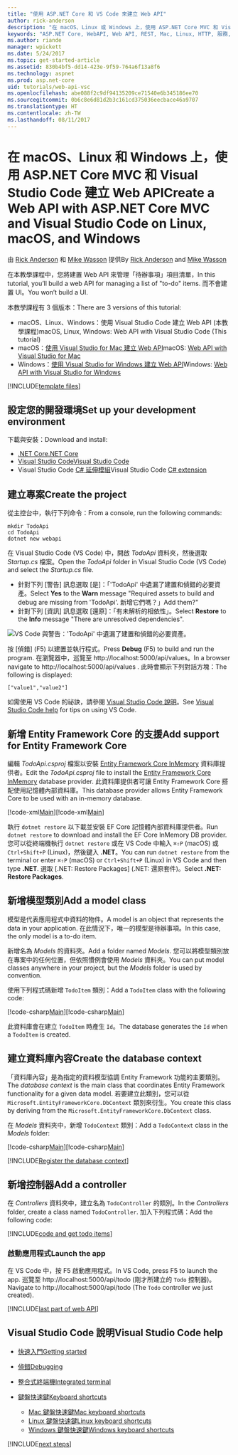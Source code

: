 ```yaml
---
title: "使用 ASP.NET Core 和 VS Code 來建立 Web API"
author: rick-anderson
description: "在 macOS、Linux 或 Windows 上，使用 ASP.NET Core MVC 和 Visual Studio Code 建置 Web API"
keywords: "ASP.NET Core, WebAPI, Web API, REST, Mac, Linux, HTTP, 服務, HTTP 服務, VS Code"
ms.author: riande
manager: wpickett
ms.date: 5/24/2017
ms.topic: get-started-article
ms.assetid: 830b4bf5-dd14-423e-9f59-764a6f13a8f6
ms.technology: aspnet
ms.prod: asp.net-core
uid: tutorials/web-api-vsc
ms.openlocfilehash: abe088f2c9df94135209ce71540e6b345186ee70
ms.sourcegitcommit: 0b6c8e6d81d2b3c161cd375036eecbace46a9707
ms.translationtype: HT
ms.contentlocale: zh-TW
ms.lasthandoff: 08/11/2017
---
```

# <a name="create-a-web-api-with-aspnet-core-mvc-and-visual-studio-code-on-linux-macos-and-windows"></a><span data-ttu-id="ba99e-104">在 macOS、Linux 和 Windows 上，使用 ASP.NET Core MVC 和 Visual Studio Code 建立 Web API</span><span class="sxs-lookup"><span data-stu-id="ba99e-104">Create a Web API with ASP.NET Core MVC and Visual Studio Code on Linux, macOS, and Windows</span></span>

<span data-ttu-id="ba99e-105">由 [Rick Anderson](https://twitter.com/RickAndMSFT) 和 [Mike Wasson](https://github.com/mikewasson) 提供</span><span class="sxs-lookup"><span data-stu-id="ba99e-105">By [Rick Anderson](https://twitter.com/RickAndMSFT) and [Mike Wasson](https://github.com/mikewasson)</span></span>

<span data-ttu-id="ba99e-106">在本教學課程中，您將建置 Web API 來管理「待辦事項」項目清單，</span><span class="sxs-lookup"><span data-stu-id="ba99e-106">In this tutorial, you’ll build a web API for managing a list of "to-do" items.</span></span> <span data-ttu-id="ba99e-107">而不會建置 UI。</span><span class="sxs-lookup"><span data-stu-id="ba99e-107">You won’t build a UI.</span></span>

<span data-ttu-id="ba99e-108">本教學課程有 3 個版本：</span><span class="sxs-lookup"><span data-stu-id="ba99e-108">There are 3 versions of this tutorial:</span></span>

* <span data-ttu-id="ba99e-109">macOS、Linux、Windows：使用 Visual Studio Code 建立 Web API (本教學課程)</span><span class="sxs-lookup"><span data-stu-id="ba99e-109">macOS, Linux, Windows: Web API with Visual Studio Code (This tutorial)</span></span>
* <span data-ttu-id="ba99e-110">macOS：[使用 Visual Studio for Mac 建立 Web API](xref:tutorials/first-web-api-mac)</span><span class="sxs-lookup"><span data-stu-id="ba99e-110">macOS: [Web API with Visual Studio for Mac](xref:tutorials/first-web-api-mac)</span></span>
* <span data-ttu-id="ba99e-111">Windows：[使用 Visual Studio for Windows 建立 Web API](xref:tutorials/first-web-api)</span><span class="sxs-lookup"><span data-stu-id="ba99e-111">Windows: [Web API with Visual Studio for Windows](xref:tutorials/first-web-api)</span></span>

<!-- WARNING: The code AND images in this doc are used by uid: tutorials/web-api-vsc, tutorials/first-web-api-mac and tutorials/first-web-api. If you change any code/images in this tutorial, update uid: tutorials/web-api-vsc -->

[!INCLUDE[template files](../includes/webApi/intro.md)]

## <a name="set-up-your-development-environment"></a><span data-ttu-id="ba99e-112">設定您的開發環境</span><span class="sxs-lookup"><span data-stu-id="ba99e-112">Set up your development environment</span></span>

<span data-ttu-id="ba99e-113">下載與安裝：</span><span class="sxs-lookup"><span data-stu-id="ba99e-113">Download and install:</span></span>
- [<span data-ttu-id="ba99e-114">.NET Core</span><span class="sxs-lookup"><span data-stu-id="ba99e-114">.NET Core</span></span>](https://microsoft.com/net/core)
- [<span data-ttu-id="ba99e-115">Visual Studio Code</span><span class="sxs-lookup"><span data-stu-id="ba99e-115">Visual Studio Code</span></span>](https://code.visualstudio.com)
- <span data-ttu-id="ba99e-116">Visual Studio Code [C# 延伸模組](https://marketplace.visualstudio.com/items?itemName=ms-vscode.csharp)</span><span class="sxs-lookup"><span data-stu-id="ba99e-116">Visual Studio Code [C# extension](https://marketplace.visualstudio.com/items?itemName=ms-vscode.csharp)</span></span>

## <a name="create-the-project"></a><span data-ttu-id="ba99e-117">建立專案</span><span class="sxs-lookup"><span data-stu-id="ba99e-117">Create the project</span></span>

<span data-ttu-id="ba99e-118">從主控台中，執行下列命令：</span><span class="sxs-lookup"><span data-stu-id="ba99e-118">From a console, run the following commands:</span></span>

```console
mkdir TodoApi
cd TodoApi
dotnet new webapi
```

<span data-ttu-id="ba99e-119">在 Visual Studio Code (VS Code) 中，開啟 *TodoApi* 資料夾，然後選取 *Startup.cs* 檔案。</span><span class="sxs-lookup"><span data-stu-id="ba99e-119">Open the *TodoApi* folder in Visual Studio Code (VS Code) and select the *Startup.cs* file.</span></span>

- <span data-ttu-id="ba99e-120">針對下列 [警告] 訊息選取 [是]：「'TodoApi' 中遺漏了建置和偵錯的必要資產。</span><span class="sxs-lookup"><span data-stu-id="ba99e-120">Select **Yes** to the **Warn** message "Required assets to build and debug are missing from 'TodoApi'.</span></span> <span data-ttu-id="ba99e-121">新增它們嗎？」</span><span class="sxs-lookup"><span data-stu-id="ba99e-121">Add them?"</span></span>
- <span data-ttu-id="ba99e-122">針對下列 [資訊] 訊息選取 [還原]：「有未解析的相依性」。</span><span class="sxs-lookup"><span data-stu-id="ba99e-122">Select **Restore** to the **Info** message "There are unresolved dependencies".</span></span>

<!-- uid: tutorials/first-mvc-app-xplat/start-mvc uses the pic below. If you change it, make sure it's consistent -->

![VS Code 與警告：'TodoApi' 中遺漏了建置和偵錯的必要資產。](web-api-vsc/_static/vsc_restore.png)

<span data-ttu-id="ba99e-126">按 [偵錯] (F5) 以建置並執行程式。</span><span class="sxs-lookup"><span data-stu-id="ba99e-126">Press **Debug** (F5) to build and run the program.</span></span> <span data-ttu-id="ba99e-127">在瀏覽器中，巡覽至 http://localhost:5000/api/values。</span><span class="sxs-lookup"><span data-stu-id="ba99e-127">In a browser navigate to http://localhost:5000/api/values .</span></span> <span data-ttu-id="ba99e-128">此時會顯示下列對話方塊：</span><span class="sxs-lookup"><span data-stu-id="ba99e-128">The following is displayed:</span></span>

`["value1","value2"]`

<span data-ttu-id="ba99e-129">如需使用 VS Code 的祕訣，請參閱 [Visual Studio Code 說明](#visual-studio-code-help)。</span><span class="sxs-lookup"><span data-stu-id="ba99e-129">See [Visual Studio Code help](#visual-studio-code-help) for tips on using VS Code.</span></span>

## <a name="add-support-for-entity-framework-core"></a><span data-ttu-id="ba99e-130">新增 Entity Framework Core 的支援</span><span class="sxs-lookup"><span data-stu-id="ba99e-130">Add support for Entity Framework Core</span></span>

<span data-ttu-id="ba99e-131">編輯 *TodoApi.csproj* 檔案以安裝 [Entity Framework Core InMemory](https://docs.microsoft.com/ef/core/providers/in-memory/) 資料庫提供者。</span><span class="sxs-lookup"><span data-stu-id="ba99e-131">Edit the *TodoApi.csproj* file to install the [Entity Framework Core InMemory](https://docs.microsoft.com/ef/core/providers/in-memory/) database provider.</span></span> <span data-ttu-id="ba99e-132">此資料庫提供者可讓 Entity Framework Core 搭配使用記憶體內部資料庫。</span><span class="sxs-lookup"><span data-stu-id="ba99e-132">This database provider allows Entity Framework Core to be used with an in-memory database.</span></span>

<span data-ttu-id="ba99e-133">[!code-xml[Main](web-api-vsc/sample/TodoApi/TodoApi.csproj?highlight=12)]</span><span class="sxs-lookup"><span data-stu-id="ba99e-133">[!code-xml[Main](web-api-vsc/sample/TodoApi/TodoApi.csproj?highlight=12)]</span></span>

<span data-ttu-id="ba99e-134">執行 `dotnet restore` 以下載並安裝 EF Core 記憶體內部資料庫提供者。</span><span class="sxs-lookup"><span data-stu-id="ba99e-134">Run `dotnet restore` to download and install the EF Core InMemory DB provider.</span></span> <span data-ttu-id="ba99e-135">您可以從終端機執行 `dotnet restore` 或在 VS Code 中輸入 `⌘⇧P` (macOS) 或 `Ctrl+Shift+P` (Linux)，然後鍵入 **.NET**。</span><span class="sxs-lookup"><span data-stu-id="ba99e-135">You can run `dotnet restore` from the terminal or enter `⌘⇧P` (macOS) or `Ctrl+Shift+P` (Linux) in VS Code and then type **.NET**.</span></span> <span data-ttu-id="ba99e-136">選取 [.NET: Restore Packages] (.NET: 還原套件)。</span><span class="sxs-lookup"><span data-stu-id="ba99e-136">Select **.NET: Restore Packages**.</span></span>

## <a name="add-a-model-class"></a><span data-ttu-id="ba99e-137">新增模型類別</span><span class="sxs-lookup"><span data-stu-id="ba99e-137">Add a model class</span></span>

<span data-ttu-id="ba99e-138">模型是代表應用程式中資料的物件。</span><span class="sxs-lookup"><span data-stu-id="ba99e-138">A model is an object that represents the data in your application.</span></span> <span data-ttu-id="ba99e-139">在此情況下，唯一的模型是待辦事項。</span><span class="sxs-lookup"><span data-stu-id="ba99e-139">In this case, the only model is a to-do item.</span></span>

<span data-ttu-id="ba99e-140">新增名為 *Models* 的資料夾。</span><span class="sxs-lookup"><span data-stu-id="ba99e-140">Add a folder named *Models*.</span></span> <span data-ttu-id="ba99e-141">您可以將模型類別放在專案中的任何位置，但依照慣例會使用 *Models* 資料夾。</span><span class="sxs-lookup"><span data-stu-id="ba99e-141">You can put model classes anywhere in your project, but the *Models* folder is used by convention.</span></span>

<span data-ttu-id="ba99e-142">使用下列程式碼新增 `TodoItem` 類別：</span><span class="sxs-lookup"><span data-stu-id="ba99e-142">Add a `TodoItem` class with the following code:</span></span>

<span data-ttu-id="ba99e-143">[!code-csharp[Main](first-web-api/sample/TodoApi/Models/TodoItem.cs)]</span><span class="sxs-lookup"><span data-stu-id="ba99e-143">[!code-csharp[Main](first-web-api/sample/TodoApi/Models/TodoItem.cs)]</span></span>

<span data-ttu-id="ba99e-144">此資料庫會在建立 `TodoItem` 時產生 `Id`。</span><span class="sxs-lookup"><span data-stu-id="ba99e-144">The database generates the `Id` when a `TodoItem` is created.</span></span>

## <a name="create-the-database-context"></a><span data-ttu-id="ba99e-145">建立資料庫內容</span><span class="sxs-lookup"><span data-stu-id="ba99e-145">Create the database context</span></span>

<span data-ttu-id="ba99e-146">「資料庫內容」是為指定的資料模型協調 Entity Framework 功能的主要類別。</span><span class="sxs-lookup"><span data-stu-id="ba99e-146">The *database context* is the main class that coordinates Entity Framework functionality for a given data model.</span></span> <span data-ttu-id="ba99e-147">若要建立此類別，您可以從 `Microsoft.EntityFrameworkCore.DbContext` 類別來衍生。</span><span class="sxs-lookup"><span data-stu-id="ba99e-147">You create this class by deriving from the `Microsoft.EntityFrameworkCore.DbContext` class.</span></span>

<span data-ttu-id="ba99e-148">在 *Models* 資料夾中，新增 `TodoContext` 類別：</span><span class="sxs-lookup"><span data-stu-id="ba99e-148">Add a `TodoContext` class in the *Models* folder:</span></span>

<span data-ttu-id="ba99e-149">[!code-csharp[Main](first-web-api/sample/TodoApi/Models/TodoContext.cs)]</span><span class="sxs-lookup"><span data-stu-id="ba99e-149">[!code-csharp[Main](first-web-api/sample/TodoApi/Models/TodoContext.cs)]</span></span>

[!INCLUDE[Register the database context](../includes/webApi/register_dbContext.md)]

## <a name="add-a-controller"></a><span data-ttu-id="ba99e-150">新增控制器</span><span class="sxs-lookup"><span data-stu-id="ba99e-150">Add a controller</span></span>

<span data-ttu-id="ba99e-151">在 *Controllers* 資料夾中，建立名為 `TodoController` 的類別。</span><span class="sxs-lookup"><span data-stu-id="ba99e-151">In the *Controllers* folder, create a class named `TodoController`.</span></span> <span data-ttu-id="ba99e-152">加入下列程式碼：</span><span class="sxs-lookup"><span data-stu-id="ba99e-152">Add the following code:</span></span>

[!INCLUDE[code and get todo items](../includes/webApi/getTodoItems.md)]

### <a name="launch-the-app"></a><span data-ttu-id="ba99e-153">啟動應用程式</span><span class="sxs-lookup"><span data-stu-id="ba99e-153">Launch the app</span></span>

<span data-ttu-id="ba99e-154">在 VS Code 中，按 F5 啟動應用程式。</span><span class="sxs-lookup"><span data-stu-id="ba99e-154">In VS Code, press F5 to launch the app.</span></span> <span data-ttu-id="ba99e-155">巡覽至 http://localhost:5000/api/todo   (剛才所建立的 `Todo` 控制器)。</span><span class="sxs-lookup"><span data-stu-id="ba99e-155">Navigate to  http://localhost:5000/api/todo   (The `Todo` controller we just created).</span></span>

[!INCLUDE[last part of web API](../includes/webApi/end.md)]

## <a name="visual-studio-code-help"></a><span data-ttu-id="ba99e-156">Visual Studio Code 說明</span><span class="sxs-lookup"><span data-stu-id="ba99e-156">Visual Studio Code help</span></span>

- [<span data-ttu-id="ba99e-157">快速入門</span><span class="sxs-lookup"><span data-stu-id="ba99e-157">Getting started</span></span>](https://code.visualstudio.com/docs)
- [<span data-ttu-id="ba99e-158">偵錯</span><span class="sxs-lookup"><span data-stu-id="ba99e-158">Debugging</span></span>](https://code.visualstudio.com/docs/editor/debugging)
- [<span data-ttu-id="ba99e-159">整合式終端機</span><span class="sxs-lookup"><span data-stu-id="ba99e-159">Integrated terminal</span></span>](https://code.visualstudio.com/docs/editor/integrated-terminal)
- [<span data-ttu-id="ba99e-160">鍵盤快速鍵</span><span class="sxs-lookup"><span data-stu-id="ba99e-160">Keyboard shortcuts</span></span>](https://code.visualstudio.com/docs/getstarted/keybindings#_keyboard-shortcuts-reference)

  - [<span data-ttu-id="ba99e-161">Mac 鍵盤快速鍵</span><span class="sxs-lookup"><span data-stu-id="ba99e-161">Mac keyboard shortcuts</span></span>](https://go.microsoft.com/fwlink/?linkid=832143)
  - [<span data-ttu-id="ba99e-162">Linux 鍵盤快速鍵</span><span class="sxs-lookup"><span data-stu-id="ba99e-162">Linux keyboard shortcuts</span></span>](https://go.microsoft.com/fwlink/?linkid=832144)
  - [<span data-ttu-id="ba99e-163">Windows 鍵盤快速鍵</span><span class="sxs-lookup"><span data-stu-id="ba99e-163">Windows keyboard shortcuts</span></span>](https://go.microsoft.com/fwlink/?linkid=832145)

[!INCLUDE[next steps](../includes/webApi/next.md)]


